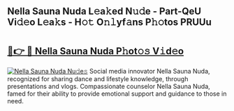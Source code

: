 ## Nella Sauna Nuda L𝚎a𝚔ed N𝚞𝚍e - Part-QeU Vi𝚍𝚎o L𝚎a𝚔s - H𝚘𝚝 O𝚗𝚕yf𝚊ns P𝚑𝚘tos PRUUu

# <h2><a href="http://kfenqk.oniu.top/?m=Nella+Sauna+Nuda">🔗👉 🔴 Nella Sauna Nuda P𝚑ot𝚘𝚜 V𝚒d𝚎o</a></h2>

[![Nella Sauna Nuda Nu𝚍e𝚜](https://i.imgur.com/0qMVB7G.gif)](http://kfenqk.oniu.top/?m=Nella+Sauna+Nuda)
Social media innovator Nella Sauna Nuda, recognized for sharing dance and lifestyle knowledge, through presentations and vlogs. Compassionate counselor Nella Sauna Nuda, famed for their ability to provide emotional support and guidance to those in need.  
